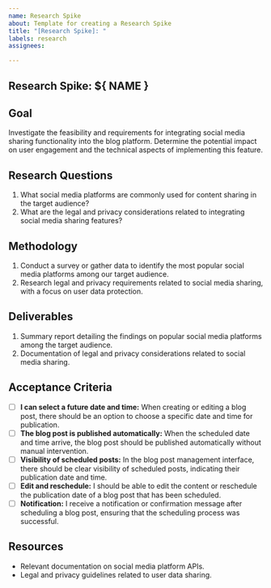 ```yaml
---
name: Research Spike
about: Template for creating a Research Spike
title: "[Research Spike]: "
labels: research
assignees:

---
```


## Research Spike: ${ NAME }

## Goal
Investigate the feasibility and requirements for integrating social media sharing functionality into the blog platform. Determine the potential impact on user engagement and the technical aspects of implementing this feature.

## Research Questions
1. What social media platforms are commonly used for content sharing in the target audience?
2. What are the legal and privacy considerations related to integrating social media sharing features?

## Methodology
1. Conduct a survey or gather data to identify the most popular social media platforms among our target audience.
2. Research legal and privacy requirements related to social media sharing, with a focus on user data protection.


## Deliverables
1. Summary report detailing the findings on popular social media platforms among the target audience.
2. Documentation of legal and privacy considerations related to social media sharing.

## Acceptance Criteria
- [ ] **I can select a future date and time:** When creating or editing a blog post, there should be an option to choose a specific date and time for publication.
- [ ] **The blog post is published automatically:** When the scheduled date and time arrive, the blog post should be published automatically without manual intervention.
- [ ] **Visibility of scheduled posts:** In the blog post management interface, there should be clear visibility of scheduled posts, indicating their publication date and time.
- [ ] **Edit and reschedule:** I should be able to edit the content or reschedule the publication date of a blog post that has been scheduled.
- [ ] **Notification:** I receive a notification or confirmation message after scheduling a blog post, ensuring that the scheduling process was successful.

## Resources
- Relevant documentation on social media platform APIs.
- Legal and privacy guidelines related to user data sharing.
